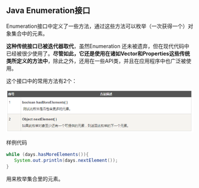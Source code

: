 ## Java Enumeration接口
Enumeration接口中定义了一些方法，通过这些方法可以枚举（一次获得一个）对象集合中的元素。

**这种传统接口已被迭代器取代**，虽然Enumeration 还未被遗弃，但在现代代码中已经被很少使用了。**尽管如此，它还是使用在诸如Vector和Properties这些传统类所定义的方法中**，除此之外，还用在一些API类，并且在应用程序中也广泛被使用。

这个接口中的常用方法有2个：

![](image/Enumeration0.png)

样例代码
``` java
while (days.hasMoreElements()){
   System.out.println(days.nextElement());
}
```

用来枚举集合里的元素。
